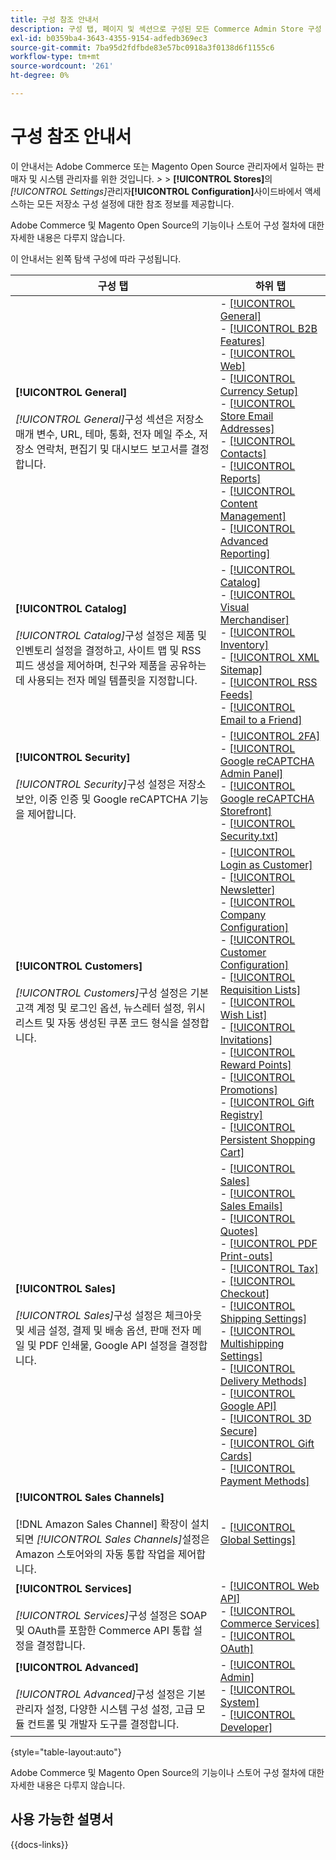 ```yaml
---
title: 구성 참조 안내서
description: 구성 탭, 페이지 및 섹션으로 구성된 모든 Commerce Admin Store 구성 설정에 대한 설명 정보를 검토하십시오.
exl-id: b0359ba4-3643-4355-9154-adfedb369ec3
source-git-commit: 7ba95d2fdfbde83e57bc0918a3f0138d6f1155c6
workflow-type: tm+mt
source-wordcount: '261'
ht-degree: 0%

---
```


# 구성 참조 안내서

이 안내서는 Adobe Commerce 또는 Magento Open Source 관리자에서 일하는 판매자 및 시스템 관리자를 위한 것입니다. _>_ > **[!UICONTROL Stores]**&#x200B;의 _[!UICONTROL Settings]_&#x200B;관리자&#x200B;**[!UICONTROL Configuration]**&#x200B;사이드바에서 액세스하는 모든 저장소 구성 설정에 대한 참조 정보를 제공합니다.

Adobe Commerce 및 Magento Open Source의 기능이나 스토어 구성 절차에 대한 자세한 내용은 다루지 않습니다.

이 안내서는 왼쪽 탐색 구성에 따라 구성됩니다.

| 구성 탭 | 하위 탭 |
| ----------------- | ---------- |
| **[!UICONTROL General]** <br/><br/> _[!UICONTROL General]_&#x200B;구성 섹션은 저장소 매개 변수, URL, 테마, 통화, 전자 메일 주소, 저장소 연락처, 편집기 및 대시보드 보고서를 결정합니다. | - [[!UICONTROL General]](./general/general.md)<br>- [[!UICONTROL B2B Features]](./general/b2b-features.md)<br>- [[!UICONTROL Web]](./general/web.md)<br>- [[!UICONTROL Currency Setup]](./general/currency-setup.md)<br>- [[!UICONTROL Store Email Addresses]](./general/store-email-addresses.md)<br>- [[!UICONTROL Contacts]](./general/contacts.md)<br>- [[!UICONTROL Reports]](./general/reports.md)<br>- [[!UICONTROL Content Management]](./general/content-management.md)<br>- [[!UICONTROL Advanced Reporting]](./general/advanced-reporting.md) |
| **[!UICONTROL Catalog]** <br/><br/> _[!UICONTROL Catalog]_&#x200B;구성 설정은 제품 및 인벤토리 설정을 결정하고, 사이트 맵 및 RSS 피드 생성을 제어하며, 친구와 제품을 공유하는 데 사용되는 전자 메일 템플릿을 지정합니다. | - [[!UICONTROL Catalog]](./catalog/catalog.md)<br>- [[!UICONTROL Visual Merchandiser]](./catalog/visual-merchandiser.md)<br>- [[!UICONTROL Inventory]](./catalog/inventory.md)<br>- [[!UICONTROL XML Sitemap]](./catalog/xml-sitemap.md)<br>- [[!UICONTROL RSS Feeds]](./catalog/rss-feeds.md)<br>- [[!UICONTROL Email to a Friend]](./catalog/email-to-a-friend.md) |
| **[!UICONTROL Security]** <br/><br/> _[!UICONTROL Security]_&#x200B;구성 설정은 저장소 보안, 이중 인증 및 Google reCAPTCHA 기능을 제어합니다. | - [[!UICONTROL 2FA]](./security/2fa.md)<br>- [[!UICONTROL Google reCAPTCHA Admin Panel]](./security/google-recaptcha-admin.md)<br>- [[!UICONTROL Google reCAPTCHA Storefront]](./security/google-recaptcha-storefront.md)<br>- [[!UICONTROL Security.txt]](./security/security-txt.md) |
| **[!UICONTROL Customers]** <br/><br/> _[!UICONTROL Customers]_&#x200B;구성 설정은 기본 고객 계정 및 로그인 옵션, 뉴스레터 설정, 위시리스트 및 자동 생성된 쿠폰 코드 형식을 설정합니다. | - [[!UICONTROL Login as Customer]](./customers/login-as-customer.md)<br>- [[!UICONTROL Newsletter]](./customers/newsletter.md)<br>- [[!UICONTROL Company Configuration]](./customers/company-configuration.md)<br>- [[!UICONTROL Customer Configuration]](./customers/customer-configuration.md)<br>- [[!UICONTROL Requisition Lists]](./customers/requisition-lists.md)<br>- [[!UICONTROL Wish List]](./customers/wishlist.md)<br>- [[!UICONTROL Invitations]](./customers/invitations.md)<br>- [[!UICONTROL Reward Points]](./customers/reward-points.md)<br>- [[!UICONTROL Promotions]](./customers/promotions.md)<br>- [[!UICONTROL Gift Registry]](./customers/gift-registry.md)<br>- [[!UICONTROL Persistent Shopping Cart]](./customers/persistent-shopping-cart.md) |
| **[!UICONTROL Sales]** <br/><br/> _[!UICONTROL Sales]_&#x200B;구성 설정은 체크아웃 및 세금 설정, 결제 및 배송 옵션, 판매 전자 메일 및 PDF 인쇄물, Google API 설정을 결정합니다. | - [[!UICONTROL Sales]](./sales/sales.md)<br>- [[!UICONTROL Sales Emails]](./sales/sales-emails.md)<br>- [[!UICONTROL Quotes]](./sales/quotes.md)<br>- [[!UICONTROL PDF Print-outs]](./sales/pdf-print-outs.md)<br>- [[!UICONTROL Tax]](./sales/tax.md)<br>- [[!UICONTROL Checkout]](./sales/checkout.md)<br>- [[!UICONTROL Shipping Settings]](./sales/shipping-settings.md)<br>- [[!UICONTROL Multishipping Settings]](./sales/multishipping-settings.md)<br>- [[!UICONTROL Delivery Methods]](./sales/delivery-methods.md)<br>- [[!UICONTROL Google API]](./sales/google-api.md)<br>- [[!UICONTROL 3D Secure]](./sales/3d-secure.md)<br>- [[!UICONTROL Gift Cards]](./sales/gift-cards.md)<br>- [[!UICONTROL Payment Methods]](./sales/payment-methods.md) |
| **[!UICONTROL Sales Channels]** <br/><br/> [!DNL Amazon Sales Channel] 확장이 설치되면 _[!UICONTROL Sales Channels]_&#x200B;설정은 Amazon 스토어와의 자동 통합 작업을 제어합니다. | - [[!UICONTROL Global Settings]](sales-channels.md) |
| **[!UICONTROL Services]** <br/><br/> _[!UICONTROL Services]_&#x200B;구성 설정은 SOAP 및 OAuth를 포함한 Commerce API 통합 설정을 결정합니다. | - [[!UICONTROL Web API]](./services/magento-web-api.md)<br>- [[!UICONTROL Commerce Services]](./services/saas.md)<br>- [[!UICONTROL OAuth]](./services/oauth.md) |
| **[!UICONTROL Advanced]** <br/><br/> _[!UICONTROL Advanced]_&#x200B;구성 설정은 기본 관리자 설정, 다양한 시스템 구성 설정, 고급 모듈 컨트롤 및 개발자 도구를 결정합니다. | - [[!UICONTROL Admin]](./advanced/admin.md)<br>- [[!UICONTROL System]](./advanced/system.md)<br>- [[!UICONTROL Developer]](./advanced/developer.md) |

{style="table-layout:auto"}

Adobe Commerce 및 Magento Open Source의 기능이나 스토어 구성 절차에 대한 자세한 내용은 다루지 않습니다.

## 사용 가능한 설명서

{{docs-links}}
